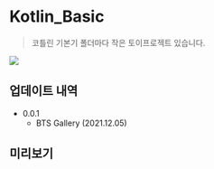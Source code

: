 # Kotlin_Basic
> 코틀린 기본기
> 폴더마다 작은 토이프로젝트 있습니다.

![](../header.png)


## 업데이트 내역

* 0.0.1
    * BTS Gallery (2021.12.05)




## 미리보기


